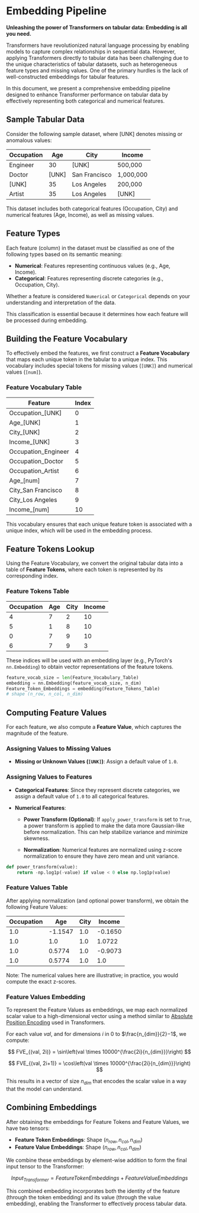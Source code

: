 # Embedding Pipeline
**Unleashing the power of Transformers on tabular data: Embedding is all you need.**

Transformers have revolutionized natural language processing by enabling models to capture complex relationships in sequential data. However, applying Transformers directly to tabular data has been challenging due to the unique characteristics of tabular datasets, such as heterogeneous feature types and missing values. One of the primary hurdles is the lack of well-constructed embeddings for tabular features.

In this document, we present a comprehensive embedding pipeline designed to enhance Transformer performance on tabular data by effectively representing both categorical and numerical features.

## Sample Tabular Data

Consider the following sample dataset, where [UNK] denotes missing or anomalous values:

| Occupation | Age   | City          | Income    |
|------------|-------|---------------|-----------|
| Engineer   | 30    | [UNK]         | 500,000   |
| Doctor     | [UNK] | San Francisco | 1,000,000 |
| [UNK]      | 35    | Los Angeles   | 200,000   |
| Artist     | 35    | Los Angeles   | [UNK]     |

This dataset includes both categorical features (Occupation, City) and numerical features (Age, Income), as well as missing values.

## Feature Types

Each feature (column) in the dataset must be classified as one of the following types based on its semantic meaning:

- **Numerical**: Features representing continuous values (e.g., Age, Income).
- **Categorical**: Features representing discrete categories (e.g., Occupation, City).

Whether a feature is considered `Numerical` or `Categorical` depends on your understanding and interpretation of the data.

This classification is essential because it determines how each feature will be processed during embedding.


## Building the Feature Vocabulary

To effectively embed the features, we first construct a **Feature Vocabulary** that maps each unique token in the tabular to a unique index. This vocabulary includes special tokens for missing values (`[UNK]`) and numerical values (`[num]`).

### Feature Vocabulary Table

| Feature              | Index |
|----------------------|-------|
| Occupation_[UNK]     | 0     |
| Age_[UNK]            | 1     |
| City_[UNK]           | 2     |
| Income_[UNK]         | 3     |
| Occupation_Engineer  | 4     |
| Occupation_Doctor    | 5     |
| Occupation_Artist    | 6     |
| Age_[num]            | 7     |
| City_San Francisco   | 8     |
| City_Los Angeles     | 9     |
| Income_[num]         | 10    |

This vocabulary ensures that each unique feature token is associated with a unique index, which will be used in the embedding process.

## Feature Tokens Lookup

Using the Feature Vocabulary, we convert the original tabular data into a table of **Feature Tokens**, where each token is represented by its corresponding index.


### Feature Tokens Table
| Occupation | Age | City | Income |
|------------|-----|------|--------|
| 4          | 7   | 2    | 10     |
| 5          | 1   | 8    | 10     |
| 0          | 7   | 9    | 10     |
| 6          | 7   | 9    | 3      |

These indices will be used with an embedding layer (e.g., PyTorch's `nn.Embedding`) to obtain vector representations of the feature tokens.

```python
feature_vocab_size = len(Feature_Vocabulary_Table)
embedding = nn.Embedding(feature_vocab_size, n_dim)
Feature_Token_Embeddings = embedding(Feature_Tokens_Table)
# shape (n_row, n_col, n_dim)
```

## Computing Feature Values

For each feature, we also compute a **Feature Value**, which captures the magnitude of the feature.

### Assigning Values to Missing Values

- **Missing or Unknown Values (`[UNK]`)**: Assign a default value of `1.0`.

### Assigning Values to Features

- **Categorical Features**: Since they represent discrete categories, we assign a default value of `1.0` to all categorical features.

- **Numerical Features**:

  - **Power Transform (Optional)**: If `apply_power_transform` is set to `True`, a power transform is applied to make the data more Gaussian-like before normalization. This can help stabilize variance and minimize skewness.

  - **Normalization**: Numerical features are normalized using z-score normalization to ensure they have zero mean and unit variance.


```python
def power_transform(value):
    return -np.log1p(-value) if value < 0 else np.log1p(value)
```


### Feature Values Table

After applying normalization (and optional power transform), we obtain the following Feature Values:

| Occupation | Age    | City | Income  |
|------------|--------|------|---------|
| 1.0        | -1.1547| 1.0  | -0.1650 |
| 1.0        | 1.0    | 1.0  | 1.0722  |
| 1.0        | 0.5774 | 1.0  | -0.9073 |
| 1.0        | 0.5774 | 1.0  | 1.0     |

Note: The numerical values here are illustrative; in practice, you would compute the exact z-scores.

### Feature Values Embedding

To represent the Feature Values as embeddings, we map each normalized scalar value to a high-dimensional vector using a method similar to [Absolute Position Encoding](https://arxiv.org/abs/1706.03762) used in Transformers.

For each value $val$, and for dimensions $i$ in $0$ to $\frac{n_{dim}}{2}​​−1$, we compute:

$$
FVE_{(val, 2i)} = \sin\left(val \times 10000^{\frac{2i}{n_{dim}}}\right)
$$

$$
FVE_{(val, 2i+1)} = \cos\left(val \times 10000^{\frac{2i}{n_{dim}}}\right)
$$

This results in a vector of size $n_{dim}$ that encodes the scalar value in a way that the model can understand.

## Combining Embeddings

After obtaining the embeddings for Feature Tokens and Feature Values, we have two tensors:

- **Feature Token Embeddings**: Shape $(n_{row}, n_{col}, n_{dim})$
- **Feature Value Embeddings**: Shape $(n_{row}, n_{col}, n_{dim})$

We combine these embeddings by element-wise addition to form the final input tensor to the Transformer:

$$
{Input}_{Transformer​}=Feature Token Embeddings + Feature Value Embeddings
$$

This combined embedding incorporates both the identity of the feature (through the token embedding) and its value (through the value embedding), enabling the Transformer to effectively process tabular data.

